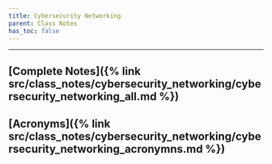 ```yaml
---
title: Cybersecurity Networking
parent: Class Notes
has_toc: false
---
```

___

## [Complete Notes]({% link src/class_notes/cybersecurity_networking/cybersecurity_networking_all.md %})

## [Acronyms]({% link src/class_notes/cybersecurity_networking/cybersecurity_networking_acronymns.md %})
